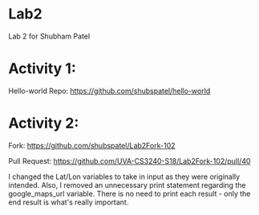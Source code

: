# Lab2
Lab 2 for Shubham Patel

# Activity 1:

Hello-world Repo: https://github.com/shubspatel/hello-world

# Activity 2:
  
  Fork: https://github.com/shubspatel/Lab2Fork-102 
  
  Pull Request: https://github.com/UVA-CS3240-S18/Lab2Fork-102/pull/40
  
  I changed the Lat/Lon variables to take in input as they were originally intended. Also, I removed an unnecessary print statement regarding the google_maps_url variable. There is no need to print each result - only the end result is what's really important. 
